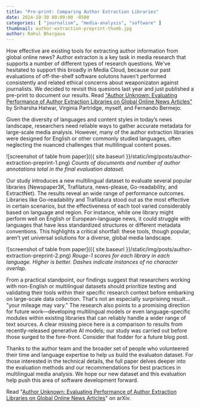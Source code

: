 ```yaml
---
title: "Pre-print: Comparing Author Extraction Libraries"
date: 2024-10-30 00:09:00 -0500
categories: [ "journalism", "media-analysis", "software" ]
thumbnail: author-extraction-preprint-thumb.jpg
author: Rahul Bhargava
---
```


How effective are existing tools for extracting author information from global online news? Author extracton is a key task in media research that supports a number of different types of research questions. We've hesitated to support this broadly in Media Cloud, because our past evaluations of off-the-shelf software solutons haven't performed consistently and related ethical concerns about weaponizaton against journalists. We decided to revisit this quesions last year and just published a pre-print to document our results. Read ["Author Unknown: Evaluating Performance of Author Extraction Libraries on Global Online News Articles"](https://arxiv.org/pdf/2410.19771) by Sriharsha Hatwar, Virginia Partridge, myself, and Fernando Bermejo.

Given the diversity of languages and content styles in today’s news landscape, researchers need reliable ways to gather accurate metadata for large-scale media analysis. However, many of the author extraction libraries were designed for English or other commonly studied languages, often neglecting the nuanced challenges that multilingual content poses.

![screenshot of table from paper]({{ site.baseurl }}/static/img/posts/author-extraction-preprint-1.png)
*Counts of documents and number of author annotations total in the final evaluation dataset.*

Our study introduces a new multilingual dataset to evaluate several popular libraries (Newspaper3K, Trafilatura, news-please, Go-readability, and ExtractNet). The results reveal an wide range of performance outcomes. Libraries like Go-readability and Trafilatura stood out as the most effective in certain scenarios, but the effectiveness of each tool varied considerably based on language and region. For instance, while one library might perform well on English or European-language news, it could struggle with languages that have less standardized structures or different metadata conventions. This highlights a critical shortfall: these tools, though popular, aren’t yet universal solutions for a diverse, global media landscape.

![screenshot of table from paper]({{ site.baseurl }}/static/img/posts/author-extraction-preprint-2.png)
*Rouge-1 scores for each library in each language. Higher is better. Dashes indicate instances of no character overlap.*

From a practical standpoint, our findings suggest that researchers working with non-English or multilingual datasets should prioritize testing and validating their tools within their specific research context before embarking on large-scale data collection. That's not an especially surprisinng result... "your mileage may vary." The research also points to a promising direction for future work—developing multilingual models or even language-specific modules within existing libraries that can reliably handle a wider range of text sources. A clear missing piece here is a comparison to results from recently-released generative AI models; our study was carried out before those surged to the fore-front. Consider that fodder for a future blog post.

Thanks to the author team and the broader set of people who volunteered their time and language expertise to help us build the evaluaton dataset. For those interested in the technical details, the full paper delves deeper into the evaluation methods and our recommendations for best practices in multilingual media analysis. We hope our new dataset and this evaluation help push this area of software development forward.

Read "[Author Unknown: Evaluating Performance of Author Extraction Libraries on Global Online News Articles](https://arxiv.org/pdf/2410.19771)" on arXiv.